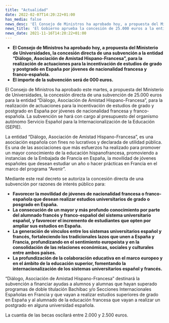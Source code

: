 ```yaml
---
title: "Actualidad"
date: 2022-02-07T14:20:22+01:00
has_media: false
news_desc: 'El Consejo de Ministros ha aprobado hoy, a propuesta del Ministerio de Universidades, la concesión directa de una subvención a la entidad “Diálogo, Asociación de Amistad Hispano-Francesa”, para la realización de actuaciones para la incentivación de estudios de grado y postgrado en España por jóvenes de nacionalidad francesa y franco-española. El importe de la subvención será de 25.000 euros.'
news_title: 'El Gobierno aprueba la concesión de 25.000 euros a la entidad “Diálogo, Asociación de Amistad Hispano-Francesa”'
news_date: 2021-11-16T14:20:22+01:00
---
```

<ul>
<li><b>El Consejo de Ministros ha aprobado hoy, a propuesta del Ministerio de Universidades, la concesi&oacute;n directa de una subvenci&oacute;n a la entidad &ldquo;Di&aacute;logo, Asociaci&oacute;n de Amistad Hispano-Francesa&rdquo;, para la realizaci&oacute;n de actuaciones para la incentivaci&oacute;n de estudios de grado y postgrado en Espa&ntilde;a por j&oacute;venes de nacionalidad francesa y franco-espa&ntilde;ola.</b></li>
<li><b>El importe de la subvenci&oacute;n ser&aacute; de 000 euros.</b></li>
</ul>
<p>El Consejo de Ministros ha aprobado este martes, a propuesta del Ministerio de Universidades, la concesi&oacute;n directa de una subvenci&oacute;n de 25.000 euros para la entidad &ldquo;Di&aacute;logo, Asociaci&oacute;n de Amistad Hispano-Francesa&rdquo;, para la realizaci&oacute;n de actuaciones para la incentivaci&oacute;n de estudios de grado y postgrado en Espa&ntilde;a por j&oacute;venes de nacionalidad francesa y franco-espa&ntilde;ola. La subvenci&oacute;n se har&aacute; con cargo al presupuesto del organismo aut&oacute;nomo Servicio Espa&ntilde;ol para la Internacionalizaci&oacute;n de la Educaci&oacute;n (SEPIE).</p>
<p>La entidad &ldquo;Di&aacute;logo, Asociaci&oacute;n de Amistad Hispano-Francesa&rdquo;, es una asociaci&oacute;n espa&ntilde;ola con fines no lucrativos y declarada de utilidad p&uacute;blica. Es una de las asociaciones que m&aacute;s esfuerzos ha realizado para promover un mayor conocimiento de la educaci&oacute;n hispanofrancesa, promoviendo a instancias de la Embajada de Francia en Espa&ntilde;a, la movilidad de j&oacute;venes espa&ntilde;oles que desean estudiar un a&ntilde;o o hacer pr&aacute;cticas en Francia en el marco del programa &ldquo;Avenir&rdquo;.</p>
<p>Mediante este real decreto se autoriza la concesi&oacute;n directa de una subvenci&oacute;n por razones de inter&eacute;s p&uacute;blico para:</p>
<ul>
<li><b>Favorecer la movilidad de j&oacute;venes de nacionalidad francesa o franco-espa&ntilde;ola que desean realizar estudios universitarios de grado o posgrado en Espa&ntilde;a.</b></li>
<li><b>La consecuci&oacute;n de un mayor y m&aacute;s profundo conocimiento por parte del alumnado franc&eacute;s y franco-espa&ntilde;ol del sistema universitario espa&ntilde;ol, y favorecer el incremento de estudiantes que opten por ampliar sus estudios en Espa&ntilde;a.</b></li>
<li><b>La generaci&oacute;n de v&iacute;nculos entre los sistemas universitarios espa&ntilde;ol y franc&eacute;s, fortaleciendo los tradicionales lazos que unen a Espa&ntilde;a y Francia, profundizando en el sentimiento europe&iacute;sta y en la consolidaci&oacute;n de las relaciones econ&oacute;micas, sociales y culturales entre ambos pa&iacute;ses.</b></li>
<li><b>La profundizaci&oacute;n de la colaboraci&oacute;n educativa en el marco europeo y en el &aacute;mbito de la educaci&oacute;n superior, fomentando la internacionalizaci&oacute;n de los sistemas universitarios espa&ntilde;ol y franc&eacute;s.</b></li>
</ul>
<p>&ldquo;Di&aacute;logo, Asociaci&oacute;n de Amistad Hispano-Francesa&rdquo; destinar&aacute; la subvenci&oacute;n a financiar ayudas a alumnos y alumnas que hayan superado programas de doble titulaci&oacute;n Bachibac y/o Secciones Internacionales Espa&ntilde;olas en Francia y que vayan a realizar estudios superiores de grado en Espa&ntilde;a y al alumnado de la educaci&oacute;n francesa que vayan a realizar un postgrado en alguna universidad espa&ntilde;ola.</p>
<p>La cuant&iacute;a de las becas oscilar&aacute; entre 2.000 y 2.500 euros.</p>